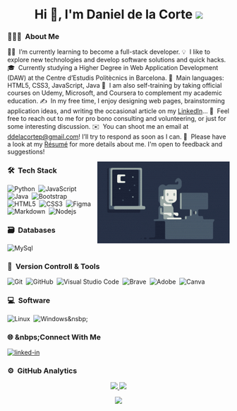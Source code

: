 <h1 align="center">Hi 👋, I'm Daniel de la Corte <img height="40" src="https://emoji.gg/assets/emoji/7333-parrotdance.gif"></h1>

### 👨🏻‍💻 &nbsp;About Me

👨‍💻 &nbsp;I’m currently learning to become a full-stack developer.
💡 &nbsp;I like to explore new technologies and develop software solutions and quick hacks.
🎓 &nbsp;Currently studying a Higher Degree in Web Application Development (DAW) at the Centre d’Estudis Politècnics in Barcelona.
🌟 &nbsp;Main languages: HTML5, CSS3, JavaScript, Java
🌱 &nbsp;I am also self-training by taking official courses on Udemy, Microsoft, and Coursera to complement my academic education.
✍️ &nbsp;In my free time, I enjoy designing web pages, brainstorming application ideas, and writing the occasional article on my [LinkedIn](https://www.linkedin.com/in/danieldelacorte/)…
💬 &nbsp;Feel free to reach out to me for pro bono consulting and volunteering, or just for some interesting discussion.
✉️ &nbsp;You can shoot me an email at ddelacortep@gmail.com! I’ll try to respond as soon as I can.
📄 &nbsp;Please have a look at my [Résumé](https://drive.google.com/file/d/19IDpNOwZHN-RAJJW5p-Y4DlBdECbkIYO/view?usp=drive_link) for more details about me. I'm open to feedback and suggestions!


<img alt="Night Coding" src="https://raw.githubusercontent.com/AVS1508/AVS1508/master/assets/Night-Coding.gif" align="right"/>

### 🛠 &nbsp;Tech Stack

![Python](https://img.shields.io/badge/python-3670A0?style=for-the-badge&logo=python&logoColor=ffdd54)&nbsp;
![JavaScript](https://img.shields.io/badge/javascript-%23323330.svg?style=for-the-badge&logo=javascript&logoColor=%23F7DF1E)&nbsp;
![Java](https://img.shields.io/badge/java-%23ED8B00.svg?style=for-the-badge&logo=java&logoColor=white)&nbsp;
![Bootstrap](https://img.shields.io/badge/bootstrap-%23563D7C.svg?style=for-the-badge&logo=bootstrap&logoColor=white)&nbsp;
![HTML5](https://img.shields.io/badge/html5-%23E34F26.svg?style=for-the-badge&logo=html5&logoColor=white)&nbsp;
![CSS3](https://img.shields.io/badge/css3-%231572B6.svg?style=for-the-badge&logo=css3&logoColor=white)&nbsp;
![Figma](https://img.shields.io/badge/figma-%23F24E1E.svg?style=for-the-badge&logo=figma&logoColor=white)&nbsp;
![Markdown](https://img.shields.io/badge/markdown-%23000000.svg?style=for-the-badge&logo=markdown&logoColor=white)&nbsp;
![Nodejs](https://img.shields.io/badge/-Nodejs-339933?style=flat-square&logo=Node.js&logoColor=ffffff)&nbsp;

### 🗃 &nbsp;Databases

![MySql](https://img.shields.io/badge/MySQL-00000F?style=for-the-badge&logo=mysql&logoColor=white)&nbsp;

### 🧰 &nbsp;Version Controll & Tools 

![Git](https://img.shields.io/badge/git-%23F05033.svg?style=for-the-badge&logo=git&logoColor=white)&nbsp;
![GitHub](https://img.shields.io/badge/github-%23121011.svg?style=for-the-badge&logo=github&logoColor=white)&nbsp;
![Visual Studio Code](https://img.shields.io/badge/Visual%20Studio%20Code-0078d7.svg?style=for-the-badge&logo=visual-studio-code&logoColor=white)&nbsp;
![Brave](https://img.shields.io/badge/Brave-FB542B?style=for-the-badge&logo=Brave&logoColor=white)&nbsp;
![Adobe](https://img.shields.io/badge/adobe-%23FF0000.svg?style=for-the-badge&logo=adobe&logoColor=white)&nbsp;
![Canva](https://img.shields.io/badge/Canva-%2300C4CC.svg?style=for-the-badge&logo=Canva&logoColor=white)&nbsp;

### 💻 &nbsp;Software 

![Linux](https://img.shields.io/badge/Linux-FCC624?style=for-the-badge&logo=linux&logoColor=black)&nbsp;
![Windows](http://img.shields.io/badge/-Windows-0078D6?style=flat-square&logo=windows&logoColor=ffffff)&nsbp;

### 🌐 &nbps;Connect With Me

[<img align="top" alt="linked-in" src="https://img.shields.io/badge/linkedin-%230077B5.svg?&style=for-the-badge&logo=linkedin&logoColor=white" />](https://www.linkedin.com/in/danieldelacorte/)

### ⚙️ &nbsp;GitHub Analytics

<p align="center">
  <a href="https://github.com/ddelacortep/ddelacortep">
    <img height="180em" src="https://github-readme-stats-eight-theta.vercel.app/api?username=Adityakanoi2001&show_icons=true&theme=algolia&include_all_commits=true&count_private=true"/>
  </a>
  <a href="https://github.com/ddelacortep/ddelacortep">
    <img height="180em" src="https://github-readme-stats-eight-theta.vercel.app/api/top-langs/?username=Adityakanoi2001&layout=compact&langs_count=8&theme=algolia"/>
  </a>
</p>

<p align="center">
  <img height="180em" src="https://github-readme-streak-stats.herokuapp.com/?user=AdityaKanoi2001&theme=dark&hide_border=true"/>
</p>

